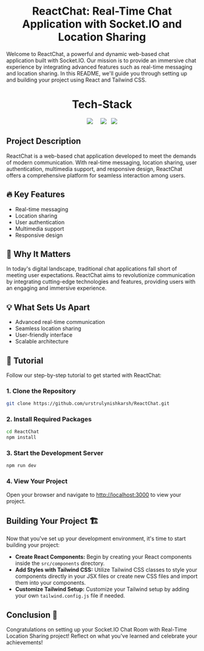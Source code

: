 # <div align="center">ReactChat: Real-Time Chat Application with Socket.IO and Location Sharing</div>

Welcome to ReactChat, a powerful and dynamic web-based chat application built with Socket.IO. Our mission is to provide an immersive chat experience by integrating advanced features such as real-time messaging and location sharing. In this README, we'll guide you through setting up and building your project using React and Tailwind CSS.

<h1 align="center">Tech-Stack</h1>

<p align="center">
  <img src="https://img.shields.io/badge/react-%2320232a.svg?style=for-the-badge&logo=react&logoColor=%2361DAFB">&nbsp;&nbsp;&nbsp;&nbsp;
  <img src="https://img.shields.io/badge/Socket.io-black?style=for-the-badge&logo=socket.io&badgeColor=010101">&nbsp;&nbsp;
  <img src="https://img.shields.io/badge/tailwindcss-%2338B2AC.svg?style=for-the-badge&logo=tailwind-css&logoColor=white">
</p>

## Project Description
ReactChat is a web-based chat application developed to meet the demands of modern communication. With real-time messaging, location sharing, user authentication, multimedia support, and responsive design, ReactChat offers a comprehensive platform for seamless interaction among users.

## 🔥 Key Features
- Real-time messaging
- Location sharing
- User authentication
- Multimedia support
- Responsive design

## 🌟 Why It Matters
In today's digital landscape, traditional chat applications fall short of meeting user expectations. ReactChat aims to revolutionize communication by integrating cutting-edge technologies and features, providing users with an engaging and immersive experience.

## 💡 What Sets Us Apart
- Advanced real-time communication
- Seamless location sharing
- User-friendly interface
- Scalable architecture

## 🌟 Tutorial
Follow our step-by-step tutorial to get started with ReactChat:

### 1. Clone the Repository
```bash
git clone https://github.com/urstrulynishkarsh/ReactChat.git
```

### 2. Install Required Packages
```bash
cd ReactChat
npm install
```

### 3. Start the Development Server
```bash
npm run dev
```

### 4. View Your Project
Open your browser and navigate to [http://localhost:3000](http://localhost:3000) to view your project.

## Building Your Project 🏗️
Now that you've set up your development environment, it's time to start building your project:

- **Create React Components:** Begin by creating your React components inside the `src/components` directory.
- **Add Styles with Tailwind CSS:** Utilize Tailwind CSS classes to style your components directly in your JSX files or create new CSS files and import them into your components.
- **Customize Tailwind Setup:** Customize your Tailwind setup by adding your own `tailwind.config.js` file if needed.

## Conclusion 🎉
Congratulations on setting up your Socket.IO Chat Room with Real-Time Location Sharing project! Reflect on what you've learned and celebrate your achievements!
